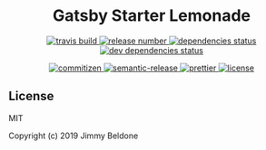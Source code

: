 <h1 align="center" style="border-bottom: none;">Gatsby Starter Lemonade</h1>
<!-- <h3 align="center">A Gatsby starter with i18n, SEO ready, GDPR consent</h3> -->
<p align="center">
    <a href="https://travis-ci.com/JimmyBeldone/gatsby-starter-lemonade">
        <img alt="travis build" src="https://travis-ci.com/JimmyBeldone/gatsby-starter-lemonade.svg?branch=master">
    </a>
    <a href="#badge">
        <img alt="release number" src="https://badgen.net/github/release/JimmyBeldone/gatsby-starter-lemonade/stable">
    </a>
    <a href="#badge">
        <!-- <img alt="dependencies status" src="https://badgen.net/david/dep/JimmyBeldone/gatsby-starter-lemonade"> -->
        <img alt="dependencies status" src="https://david-dm.org/JimmyBeldone/gatsby-starter-lemonade.svg">
    </a>
    <a href="#badge">
        <!-- <img alt="dev dependencies status" src="https://badgen.net/david/dev/JimmyBeldone/gatsby-starter-lemonade"> -->
        <img alt="dev dependencies status" src="https://david-dm.org/JimmyBeldone/gatsby-starter-lemonade/dev-status.svg">
    </a>
</p>
<p align="center">
    <a href="http://commitizen.github.io/cz-cli/">
        <img alt="commitizen" src="https://img.shields.io/badge/commitizen-friendly-brightgreen.svg">
    </a>
    <a href="https://github.com/semantic-release/semantic-release">
        <img alt="semantic-release" src="https://img.shields.io/badge/%20%20%F0%9F%93%A6%F0%9F%9A%80-semantic--release-e10079.svg">
    </a>
    <a href="https://github.com/prettier/prettier">
        <img alt="prettier" src="https://img.shields.io/badge/styled_with-prettier-ff69b4.svg">
    </a>
    <a href="https://github.com/JimmyBeldone/gatsby-starter-lemonade/blob/master/LICENSE">
        <img alt="license" src="https://badgen.net/github/license/JimmyBeldone/gatsby-starter-lemonade">
    </a>
</p>

## License

MIT

Copyright (c) 2019 Jimmy Beldone
